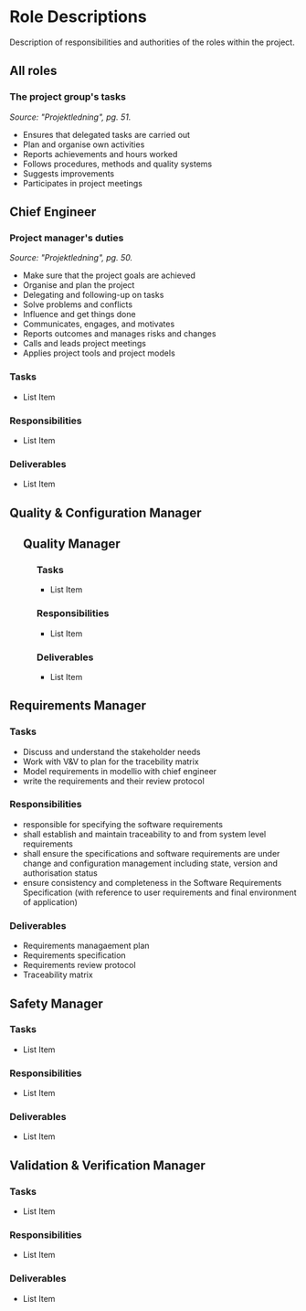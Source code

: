 <h1>Role Descriptions</h1>
Description of responsibilities and authorities of the roles within the project.

<h2>All roles</h2>
<h3>The project group's tasks</h3>
<i>Source: "Projektledning", pg. 51.</i>
<ul>
  <li>Ensures that delegated tasks are carried out</li>
  <li>Plan and organise own activities</li>
  <li>Reports achievements and hours worked</li>
  <li>Follows procedures, methods and quality systems</li>
  <li>Suggests improvements</li>
  <li>Participates in project meetings</li>
</ul>

<h2>Chief Engineer</h2>
<h3>Project manager's duties</h3>
<i>Source: "Projektledning", pg. 50.</i>
<ul>
  <li>Make sure that the project goals are achieved</li>
  <li>Organise and plan the project</li>
  <li>Delegating and following-up on tasks</li>
  <li>Solve problems and conflicts</li>
  <li>Influence and get things done</li>
  <li>Communicates, engages, and motivates</li>
  <li>Reports outcomes and manages risks and changes</li>
  <li>Calls and leads project meetings</li>
  <li>Applies project tools and project models</li>
</ul>

<h3>Tasks</h3>
<ul>
  <li>List Item</li>
</ul>
<h3>Responsibilities</h3>
<ul>
  <li>List Item</li>
</ul>
<h3>Deliverables</h3>
<ul>
  <li>List Item</li>
</ul>

<h2>Quality & Configuration Manager</h2>
<ul>
  <h2>Quality Manager</h2>
    <ul>
    <h3>Tasks</h3>
      <ul>
        <li>List Item</li>
      </ul>
    <h3>Responsibilities</h3>
      <ul>
        <li>List Item</li>
      </ul>
    <h3>Deliverables</h3>
      <ul>
        <li>List Item</li>
      </ul>
  </ul>
</ul>

<h2>Requirements Manager</h2>
<h3>Tasks</h3>
<ul>
<li>Discuss and understand the stakeholder needs
<li>Work with V&V to plan for the tracebility matrix</li>
<li>Model requirements in modellio with chief engineer</li>
<li>write the requirements and their review protocol</li>
  
</ul>
<h3>Responsibilities</h3>
<ul>
  <li>responsible for specifying the software requirements</li>
  <li>shall establish and maintain traceability to and from system level requirements</li>
  <li>shall ensure the specifications and software requirements are under change and configuration
management including state, version and authorisation status</li>
  <li>ensure consistency and completeness in the Software Requirements Specification (with reference
to user requirements and final environment of application)</li>

</ul>
<h3>Deliverables</h3>
<ul>
  <li>Requirements managaement plan</li>
  <li>Requirements specification</li>
  <li>Requirements review protocol</li>
  <li>Traceability matrix</li>

</ul>

<h2>Safety Manager</h2>
<h3>Tasks</h3>
<ul>
  <li>List Item</li>
</ul>
<h3>Responsibilities</h3>
<ul>
  <li>List Item</li>
</ul>
<h3>Deliverables</h3>
<ul>
  <li>List Item</li>
</ul>

<h2>Validation & Verification Manager</h2>
<h3>Tasks</h3>
<ul>
  <li>List Item</li>
</ul>
<h3>Responsibilities</h3>
<ul>
  <li>List Item</li>
</ul>
<h3>Deliverables</h3>
<ul>
  <li>List Item</li>
</ul>

